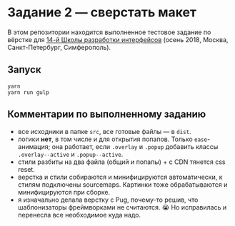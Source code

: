 # Задание 2 — сверстать макет

В этом репозитории находится выполненное тестовое задание по вёрстке для [14-й Школы разработки интерфейсов](https://academy.yandex.ru/events/frontend/shri_msk-2018-2) (осень 2018, Москва, Санкт-Петербург, Симферополь).

## Запуск
```
yarn
yarn run gulp
```

## Комментарии по выполненному заданию
- все исходники в папке `src`, все готовые файлы — в `dist`.
- логики **нет**, в том числе и для открытия попапов. Только `ease`-анимация; она работает, если `.overlay` и `.popup` добавить классы `.overlay--active` и `.popup--active`.
- стили разбиты на два файла (общий и попапы) + с CDN тянется css reset.
- верстка и стили собираются и минифицируются автоматически, к стилям подключены sourcemaps. Картинки тоже обрабатываются и минифицируются при сборке.
- я изначально делала верстку с Pug, почему-то решив, что шаблонизаторы фреймворками не считаются. 😭 Но исправилась и перенесла все необходимое куда надо.
